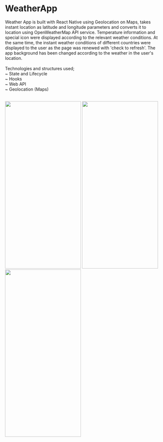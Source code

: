 # WeatherApp

Weather App is built with React Native using Geolocation on Maps, takes instant location as latitude and longitude parameters and converts it to location using OpenWeatherMap API service. Temperature information and special icon were displayed according to the relevant weather conditions. At the same time, the instant weather conditions of different countries were displayed to the user as the page was renewed with 'check to refresh'. The app background has been changed according to the weather in the user's location.<br><br>
Technologies and structures used;<br>
~ State and Lifecycle<br>
~ Hooks<br>
~ Web API<br>
~ Geolocation (Maps)<br>
<br>

<img src="https://user-images.githubusercontent.com/77547205/190000468-0c0da331-8996-4048-81ab-cf3f1b894afd.png" height="550" width="250">
<img src="https://user-images.githubusercontent.com/77547205/190000488-f2cea4a0-970b-4ea2-921b-2dfc975f6b1e.png" height="550" width="250">
<img src="https://user-images.githubusercontent.com/77547205/190000504-0a4f1ff2-1fb9-4301-a91f-c23cbf13f5b7.png" height="550" width="250">
